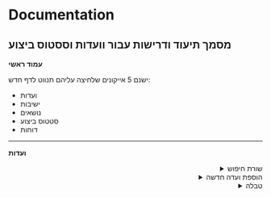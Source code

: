 # Documentation
מסמך תיעוד ודרישות עבור וועדות וססטוס ביצוע
---

**עמוד ראשי**

ישנם 5 אייקונים שלחיצה עליהם תנווט לדף חדש:
+ ועדות
+ ישיבות
+ נושאים
+ סטטוס ביצוע
+ דוחות

---
**ועדות**
<details align="right">
  <summary>שורת חיפוש</summary>
+ שדה טקסט לחיפוש חופשי (לפי מה הוא מחפש?)</br>
+ כפתור שמציג אפשרות לחפש גם לפי: מספר ועדה, שם ועדה, סוג ועדה, נושא
</details>
<details align="right">
  <summary>הוספת ועדה חדשה</summary>
  כפתור להוספת ועדה חדשה. לחיצה עליו תנווט לדף חדש של יצירת ועדה
</details>
</details>
<details align="right">
  <summary>טבלה</summary>
  טבלה שמציגה את הוועדות. לכל ועדה יוצגו הפרטים הבאים:</br>
  מספר ועדה, שם ועדה (לחיצה תנווט לדף פרטי ועדה), סוג ועדה, ישיבות (לחיצה תנווט לדף של ישיבות של הוועדה), נושאים לא משוייכים ופעולות (הוספה, עריכה ומחיקה)
</details>
